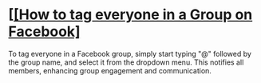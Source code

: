 # [[[How to tag everyone in a Group on Facebook]](https://appzsoft.com/how-to-tag-everyone-in-a-group-on-facebook/)
To tag everyone in a Facebook group, simply start typing "@" followed by the group name, and select it from the dropdown menu. This notifies all members, enhancing group engagement and communication.
